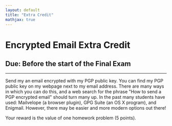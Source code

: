 ```yaml
---
layout: default
title: "Extra Credit"
mathjax: true
---
```


# Encrypted Email Extra Credit

## Due: Before the start of the Final Exam

---

Send my an email encrypted with my PGP public key. You can find my  PGP public key on my webpage next to my email address. There are many ways in which you can do this, and a web search for the phrase "How to send a PGP encrypted email" should turn many up. In the past many students have used: Mailvelope (a browser plugin), GPG Suite (an OS X program), and Enigmail. However, there may be easier and more modern options out there!

Your reward is the value of one homework problem (5 points).
